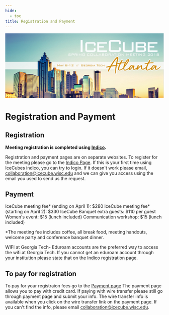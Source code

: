 ```yaml
---
hide:
  - toc
title: Registration and Payment
---
```


![2018 Spring Collaboration Meeting](Atlanta_Day.jpg)

# Registration and Payment


## Registration

**Meeting registration is completed using [Indico](https://events.icecube.wisc.edu/conferenceDisplay.py?confId=106).** 

Registration and payment pages are on separate websites. To register for the meeting please go to the [Indico Page](https://events.icecube.wisc.edu/confRegistrationFormDisplay.py/display?confId=100).
If this is your first time using IceCubes indico, you can try to login. If it doesn't work please email, collaboration@icecube.wisc.edu and we can give you access using the email you used to send us the request. 

## Payment

IceCube meeting fee* (ending on April 1): $280 
IceCube meeting fee* (starting on April 2): $330
IceCube Banquet extra guests: $110 per guest
Women's event: $15 (lunch included)
Communication workshop: $15 (lunch included)
 
*The meeting fee includes coffee, all break food, meeting handouts, welcome party and conference banquet dinner.
 
WIFI at Georgia Tech- Eduroam accounts are the preferred way to access the wifi at Georgia Tech. If you cannot get an eduroam account through your institution please state that on the Indico registration page.

 
## To pay for registration

To pay for your registraion fees go to the [Payment page](https://epay.gatech.edu/C20793_ustores/web/classic/store_main.jsp?STOREID=389&SINGLESTORE=true)
The payment page allows you to pay with credit card. If paying with wire transfer please still go through payment page and submit your info. The wire transfer info is available when you click on the wire transfer link on the payment page. If you can't find the info, please email collaboration@icecube.wisc.edu.
